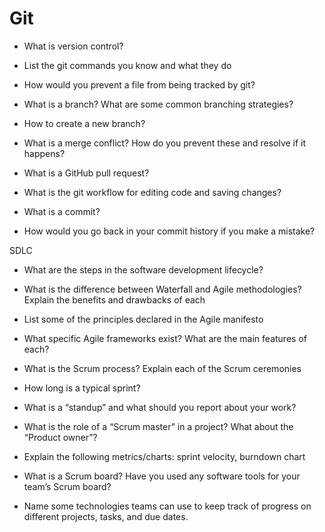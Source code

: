 # Git

* What is version control?

* List the git commands you know and what they do
  
* How would you prevent a file from being tracked by git?
 
* What is a branch? What are some common branching strategies?
  
* How to create a new branch?
  
* What is a merge conflict? How do you prevent these and resolve if it happens?
 
* What is a GitHub pull request?
  
* What is the git workflow for editing code and saving changes?
  
* What is a commit?
  
* How would you go back in your commit history if you make a mistake?


 SDLC

-  What are the steps in the software development lifecycle?
    
-  What is the difference between Waterfall and Agile methodologies? Explain the benefits and drawbacks of each
    
-  List some of the principles declared in the Agile manifesto
    
-  What specific Agile frameworks exist? What are the main features of each?
    
-  What is the Scrum process? Explain each of the Scrum ceremonies
    
-  How long is a typical sprint?
    
-  What is a “standup” and what should you report about your work?
    
-  What is the role of a “Scrum master” in a project? What about the “Product owner”?
    
-  Explain the following metrics/charts: sprint velocity, burndown chart
    
-  What is a Scrum board? Have you used any software tools for your team’s Scrum board?

-  Name some technologies teams can use to keep track of progress on different projects, tasks, and due dates.